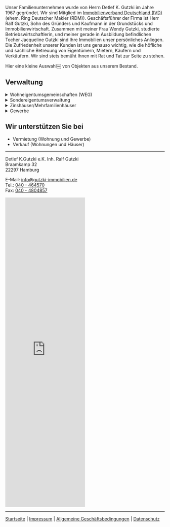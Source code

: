 [logo]: https://github.com/jackieGut/jackieGut.github.io/raw/master/assets/images/gutzki_logo.jpg "Gutzki Immobilien"

Unser Familienunternehmen wurde von Herrn Detlef K. Gutzki im Jahre 1967 gegründet. 
Wir sind Mitglied im [Immobilienverband Deutschland (IVD)](https://nord.ivd.net/) (ehem. Ring Deutscher Makler (RDM)).
Geschäftsführer der Firma ist Herr Ralf Gutzki, Sohn des Gründers und Kaufmann in der
Grundstücks und Immobilienwirtschaft.
Zusammen mit meiner Frau Wendy Gutzki, studierte Betriebswirtschaftlerin, und meiner gerade in Ausbildung befindlichen Tocher Jacqueline Gutzki sind Ihre Immobilien unser persönliches Anliegen.
Die Zufriedenheit unserer Kunden ist uns genauso wichtig, wie die höfliche und sachliche Betreuung von Eigentümern, Mietern, Käufern und Verkäufern. Wir sind stets bemüht Ihnen mit Rat und Tat zur Seite zu stehen.

Hier eine kleine Auswahl￼ von Objekten aus unserem Bestand.

## Verwaltung

<details>
  <summary>Wohneigentumsgemeinschaften (WEG)</summary><br>
Wir verwalten Eigentumswohnungen mit der Profi-Software GES von Aareon. 
Neben den Vorteilen das Neue Gesetzliche Anordnungen Zeitnahe umgesetzt werden,
bietet die Jahresabrechnung Ihnen zB. die gesonderte Kennzeichnung der Betriebskosten 
und die Zusätzlichen Angaben für Ihre Steuererklärung an.<br><br>

Das Verwaltungskonto der WEG befindet sich bei der Aareal Bank und ist nach Gesetzlichen
Vorschriften ein WEG-Verwaltungskonto getrennt von anderen Vermögen.
Die Aareal Bank unterstützt Verwaltern beim richtigen einrichten eines WEG-Verwalter-Kontos.<br><br>   

Unsere Leistungen:<br>
<ul>
<li>Überwachung der Wohngeldzahlungen</li> 
<li>Handwerker beauftragen und überprüfen</li>
<li>Rechnungsprüfung einmal jährlich</li>
<li>Eigentümerversammlung einmal jährlich</li> 
<li>Wohngeldabrechnung</li>
<li>Vermietung Ihrer Eigentumswohnung</li>
<li>Verkauf Ihrer Eigentumswohnung</li>
<li>Beratung und Betreuung</li>
</ul>
</details>

<details>
  <summary>Sondereigentumsverwaltung</summary><br>
  Wir verwalten Ihre Vermieteten Eigentumswohnungen mit der Profi-Software GES-3 und 
verrechnen das Wohngeld mit den Mieteingängen.

Unsere Leistungen:  
* Mieteingänge überprüfen, ggf. Mahnungen schreiben. 
* Abrechnungen, monatlich, Quartale oder Jahr. 
* Betriebskostenabrechnung für den Mieter. 
* Heizkostenabrechnung für den Mieter. 
* Vermietung leerer Wohnungen. 
* Betreuung und Beratung (Modernisierung, Reparaturen, Dachausbau, u.s.w.) 
* Handwerker beauftragen und überwachen. 
* Regelmäßige Mieterhöhungen.
</details>

<details><summary>Zinshäuser/Mehrfamilienhäuser</summary><br>
Verwaltung Ihrer Zinshäuser durch Profi-Software:   
* GES-3 
* Datenbank-Verwaltung für andere Banken.
  
Unsere Leistungen:  
* Mieteingänge überprüfen, ggf. Mahnungen schreiben. 
* Abrechnungen, monatlich, Quartale oder Jahr. 
* Betriebskostenabrechnung für den Mieter. 
* Heizkostenabrechnung für den Mieter. 
* Vermietung leerer Wohnungen. 
* Betreuung und Beratung (Modernisierung, Reparaturen, Dachausbau, u.s.w.) 
* Handwerker beauftragen und überwachen. 
* Regelmäßige Mieterhöhungen.
</details>

<details><summary>Gewerbe</summary><br>
  Wir verwalten Ihr vermietetes Gewerbeobjekt mit Profi-Software 
* GES-3 
* Datenbank-Verwaltung für andere Banken.

Unsere Leistungen: 
* Mieteingänge überprüfen, ggf. Mahnungen schreiben. 
* Abrechnungen, monatlich, Quartale oder Jahr. 
* Betriebskostenabrechnung für den Mieter. 
* Heizkostenabrechnung für den Mieter. 
* Vermietung. 
* Betreuung und Beratung (Modernisierung, Reparaturen, u.s.w.) 
* Handwerker beauftragen und überwachen. 
* Regelmäßige Mieterhöhungen.
</details>

## Wir unterstützen Sie bei

- Vermietung (Wohnung und Gewerbe)
- Verkauf (Wohnungen und Häuser)


***


Detlef K.Gutzki e.K. Inh. Ralf Gutzki  
Braamkamp 32  
22297 Hamburg  

E-Mail: info@gutzki-immobilien.de  
Tel.: [040 - 464570](tel:04046570)  
Fax: [040 - 4804857](tel:0404804857)  

<iframe
src="https://www.google.com/maps/embed?pb=!1m14!1m8!1m3!1d9470.247207600178!2d10.00036!3d53.60128!3m2!1i1024!2i768!4f13.1!3m3!1m2!1s0x0%3A0xfd8d7a52e3ca2449!2sDetlef+K.+Gutzki+e.+K.+Inh.+Ralf+Gutzki!5e0!3m2!1sen!2sde!4v1550415717896"
width="50%"
height="25%"
frameborder="0"
style="border:0"
allowfullscreen>
</iframe>


***

[Startseite](https://jackiegut.github.io/)   |
[Impressum](https://jackiegut.github.io/subpages/impressum)   |
[Allgemeine Geschäftsbedingungen](https://jackiegut.github.io/subpages/agb)   |
[Datenschutz](https://jackiegut.github.io/subpages/datenschutz)
